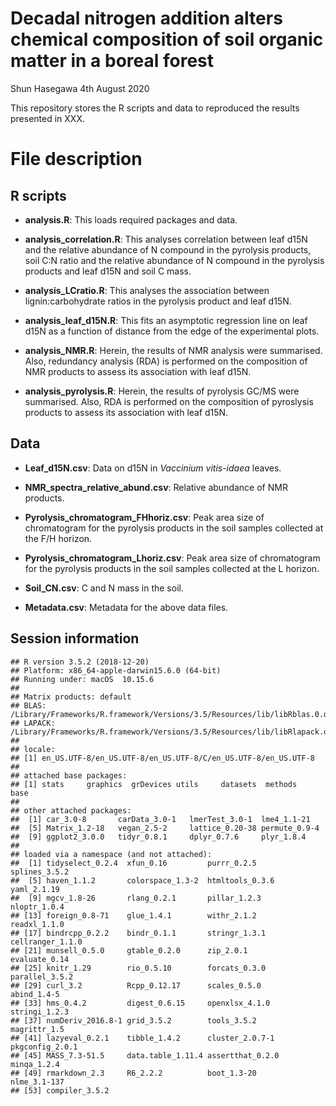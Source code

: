 Decadal nitrogen addition alters chemical composition of soil organic
matter in a boreal forest
================
Shun Hasegawa
4th August 2020

This repository stores the R scripts and data to reproduced the results
presented in XXX.

# File description

## R scripts

  - **analysis.R**: This loads required packages and data.

  - **analysis\_correlation.R**: This analyses correlation between leaf
    d15N and the relative abundance of N compound in the pyrolysis
    products, soil C:N ratio and the relative abundance of N compound in
    the pyrolysis products and leaf d15N and soil C mass.

  - **analysis\_LCratio.R**: This analyses the association between
    lignin:carbohydrate ratios in the pyrolysis product and leaf d15N.

  - **analysis\_leaf\_d15N.R**: This fits an asymptotic regression line
    on leaf d15N as a function of distance from the edge of the
    experimental plots.

  - **analysis\_NMR.R**: Herein, the results of NMR analysis were
    summarised. Also, redundancy analysis (RDA) is performed on the
    composition of NMR products to assess its association with leaf
    d15N.

  - **analysis\_pyrolysis.R**: Herein, the results of pyrolysis GC/MS
    were summarised. Also, RDA is performed on the composition of
    pyroslysis products to assess its association with leaf d15N.

## Data

  - **Leaf\_d15N.csv**: Data on d15N in *Vaccinium vitis-idaea* leaves.

  - **NMR\_spectra\_relative\_abund.csv**: Relative abundance of NMR
    products.

  - **Pyrolysis\_chromatogram\_FHhoriz.csv**: Peak area size of
    chromatogram for the pyrolysis products in the soil samples
    collected at the F/H horizon.

  - **Pyrolysis\_chromatogram\_Lhoriz.csv**: Peak area size of
    chromatogram for the pyrolysis products in the soil samples
    collected at the L horizon.

  - **Soil\_CN.csv**: C and N mass in the soil.

  - **Metadata.csv**: Metadata for the above data files.

## Session information

    ## R version 3.5.2 (2018-12-20)
    ## Platform: x86_64-apple-darwin15.6.0 (64-bit)
    ## Running under: macOS  10.15.6
    ## 
    ## Matrix products: default
    ## BLAS: /Library/Frameworks/R.framework/Versions/3.5/Resources/lib/libRblas.0.dylib
    ## LAPACK: /Library/Frameworks/R.framework/Versions/3.5/Resources/lib/libRlapack.dylib
    ## 
    ## locale:
    ## [1] en_US.UTF-8/en_US.UTF-8/en_US.UTF-8/C/en_US.UTF-8/en_US.UTF-8
    ## 
    ## attached base packages:
    ## [1] stats     graphics  grDevices utils     datasets  methods   base     
    ## 
    ## other attached packages:
    ##  [1] car_3.0-8       carData_3.0-1   lmerTest_3.0-1  lme4_1.1-21    
    ##  [5] Matrix_1.2-18   vegan_2.5-2     lattice_0.20-38 permute_0.9-4  
    ##  [9] ggplot2_3.0.0   tidyr_0.8.1     dplyr_0.7.6     plyr_1.8.4     
    ## 
    ## loaded via a namespace (and not attached):
    ##  [1] tidyselect_0.2.4  xfun_0.16         purrr_0.2.5       splines_3.5.2    
    ##  [5] haven_1.1.2       colorspace_1.3-2  htmltools_0.3.6   yaml_2.1.19      
    ##  [9] mgcv_1.8-26       rlang_0.2.1       pillar_1.2.3      nloptr_1.0.4     
    ## [13] foreign_0.8-71    glue_1.4.1        withr_2.1.2       readxl_1.1.0     
    ## [17] bindrcpp_0.2.2    bindr_0.1.1       stringr_1.3.1     cellranger_1.1.0 
    ## [21] munsell_0.5.0     gtable_0.2.0      zip_2.0.1         evaluate_0.14    
    ## [25] knitr_1.29        rio_0.5.10        forcats_0.3.0     parallel_3.5.2   
    ## [29] curl_3.2          Rcpp_0.12.17      scales_0.5.0      abind_1.4-5      
    ## [33] hms_0.4.2         digest_0.6.15     openxlsx_4.1.0    stringi_1.2.3    
    ## [37] numDeriv_2016.8-1 grid_3.5.2        tools_3.5.2       magrittr_1.5     
    ## [41] lazyeval_0.2.1    tibble_1.4.2      cluster_2.0.7-1   pkgconfig_2.0.1  
    ## [45] MASS_7.3-51.5     data.table_1.11.4 assertthat_0.2.0  minqa_1.2.4      
    ## [49] rmarkdown_2.3     R6_2.2.2          boot_1.3-20       nlme_3.1-137     
    ## [53] compiler_3.5.2
